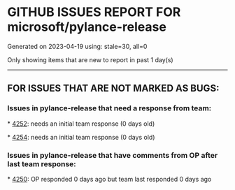 
# GITHUB ISSUES REPORT FOR microsoft/pylance-release


Generated on 2023-04-19 using: stale=30, all=0


Only showing items that are new to report in past 1 day(s)


---

## FOR ISSUES THAT ARE NOT MARKED AS BUGS:


### Issues in pylance-release that need a response from team:


\* [4252](https://github.com/microsoft/pylance-release/issues/4252 "`networkx` bundled stub problem"): needs an initial team response (0 days old)

\* [4254](https://github.com/microsoft/pylance-release/issues/4254 "rest_framework &quot;ModelViewset&quot; is not a known member of module viewsets"): needs an initial team response (0 days old)

### Issues in pylance-release that have comments from OP after last team response:


\* [4250](https://github.com/microsoft/pylance-release/issues/4250 "Unable to identify OpenCv package in virtualenv"): OP responded 0 days ago but team last responded 0 days ago
